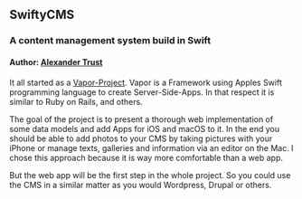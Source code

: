 ## SwiftyCMS
### A content management system build in Swift

#### Author: [Alexander Trust](https://sajonara.de)

It all started as a [Vapor-Project](https://docs.vapor.codes/3.0/). Vapor is a Framework using Apples Swift programming language to create Server-Side-Apps. In that respect it is similar to Ruby on Rails, and others.

The goal of the project is to present a thorough web implementation of some data models and add Apps for iOS and macOS to it. In the end you should be able to add photos to your CMS by taking pictures with your iPhone or manage texts, galleries and information via an editor on the Mac. I chose this approach because it is way more comfortable than a web app.

But the web app will be the first step in the whole project. So you could use the CMS in a similar matter as you would Wordpress, Drupal or others.
